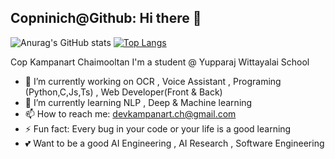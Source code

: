 ## Copninich@Github: Hi there 👋
![Anurag's GitHub stats](https://github-readme-stats.vercel.app/api?username=copninich&hide=issues&theme=dracula&show_icons=true) [![Top Langs](https://github-readme-stats.vercel.app/api/top-langs/?username=copninich&layout=compact&theme=dracula)](https://github.com/anuraghazra/github-readme-stats)

Cop Kampanart Chaimooltan I'm a student @ Yupparaj Wittayalai School

- 🔭 I’m currently working on OCR , Voice Assistant , Programing (Python,C,Js,Ts) , Web Developer(Front & Back)
- 🌱 I’m currently learning NLP , Deep & Machine learning 
- 📫 How to reach me: devkampanart.ch@gmail.com
- ⚡ Fun fact: Every bug in your code or your life is a good learning
- 💕 Want to be a good AI Engineering , AI Research , Software Engineering




